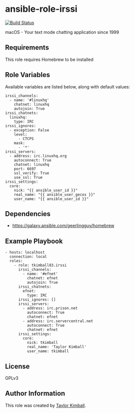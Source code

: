 # ansible-role-irssi

[![Build Status](https://travis-ci.org/tkimball83/ansible-role-irssi.svg?branch=master)](https://travis-ci.org/tkimball83/ansible-role-irssi)

macOS - Your text mode chatting application since 1999

## Requirements

This role requires Homebrew to be installed

## Role Variables

Available variables are listed below, along with default values:

    irssi_channels:
      - name: '#linuxhq'
        chatnet: linuxhq
        autojoin: True
    irssi_chatnets:
      linuxhq:
        type: IRC
    irssi_ignores:
      - exception: False
        level:
          - CTCPS
        mask:
          - '*'
    irssi_servers:
      - address: irc.linuxhq.org
        autoconnect: True
        chatnet: linuxhq
        port: 6697
        ssl_verify: True
        use_ssl: True
    irssi_settings:
      core:
        nick: "{{ ansible_user_id }}"
        real_name: "{{ ansible_user_gecos }}"
        user_name: "{{ ansible_user_id }}"

## Dependencies

  * https://galaxy.ansible.com/geerlingguy/homebrew

## Example Playbook

    - hosts: localhost
      connection: local
      roles:
        - role: tkimball83.irssi
          irssi_channels:
            - name: '#efnet'
              chatnet: efnet
              autojoin: True
          irssi_chatnets:
            efnet:
              type: IRC
          irssi_ignores: []
          irssi_servers:
            - address: irc.prison.net
              autoconnect: True
              chatnet: efnet
            - address: irc.servercentral.net
              autoconnect: True
              chatnet: efnet
          irssi_settings:
            core:
              nick: tkimball
              real_name: 'Taylor Kimball'
              user_name: tkimball

## License

GPLv3

## Author Information

This role was created by [Taylor Kimball](http://www.linuxhq.org).
